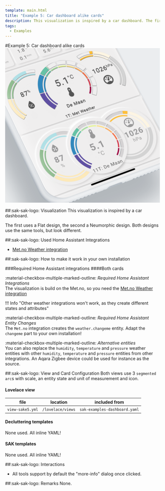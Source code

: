 ```yaml
---
template: main.html
title: "Example 5: Car dashboard alike cards"
description: This visualization is inspired by a car dashboard. The first uses a Flat design, the second a Neumorphic design. Both designs use the same tools, but look different.
tags:
  - Examples
---
```

#Example 5: Car dashboard alike cards
![AmoebeLabs Swiss Army Knife Custom Card Example 5 - Car dashboard alike]

##:sak-sak-logo: Visualization
This visualization is inspired by a car dashboard.

The first uses a Flat design, the second a Neumorphic design. Both designs use the same tools, but look different.

##:sak-sak-logo: Used Home Assistant Integrations
- [Met.no Weather integration](https://www.home-assistant.io/integrations/met/)

##:sak-sak-logo: How to make it work in your own installation

###Required Home Assistant integrations
####Both cards

:material-checkbox-multiple-marked-outline: _Required Home Assistant Integrations_<br>
The visualization is build on the Met.no, so you need the [Met.no Weather integration](https://www.home-assistant.io/integrations/met/)

!!! Info "Other weather integrations won't work, as they create different states and attributes"

:material-checkbox-multiple-marked-outline: _Required Home Assistant Entity Changes_<br>
The `Met.no` integration creates the `weather.changeme` entity. Adapt the `changeme` part to your own installation!

:material-checkbox-multiple-marked-outline: _Alternative entities_<br>
You can also replace the `humidity`, `temperature` and `pressure` weather entities with other `humidity`, `temperature` and `pressure` entities from other integrations. An Aqara Zigbee device could be used for instance as the source.

##:sak-sak-logo: View and Card Configuration
Both views use 3 `segmented arc`s with scale, an entity state and unit of measurement and icon.

#### Lovelace view
| file | location | included from |
| ---- | -------- | ------------- |
| `view-sake5.yml` | `/lovelace/views` | `sak-examples-dashboard.yaml`|


#### Decluttering templates
None used. All inline YAML!

#### SAK templates
None used. All inline YAML!

##:sak-sak-logo: Interactions
- All tools support by default the "more-info" dialog once clicked.

##:sak-sak-logo: Remarks
None.

<!-- Image references -->

[AmoebeLabs Swiss Army Knife Custom Card Example 5 - Car dashboard alike]: ../assets/screenshots/sak-example-5.png "Swiss Army Knife Example 5 - Car dashboard alike"